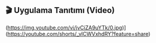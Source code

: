 ## 🎬 Uygulama Tanıtımı (Video)
(https://img.youtube.com/vi/jvCiZA9uYTk/0.jpg)](https://youtube.com/shorts/_vlCWVxhdRY?feature=share)
